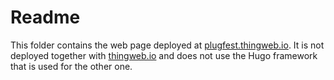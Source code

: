 # Readme

This folder contains the web page deployed at [plugfest.thingweb.io](http://plugfest.thingweb.io). 
It is not deployed together with [thingweb.io](https://www.thingweb.io) and does not use the Hugo framework that is used for the other one.
